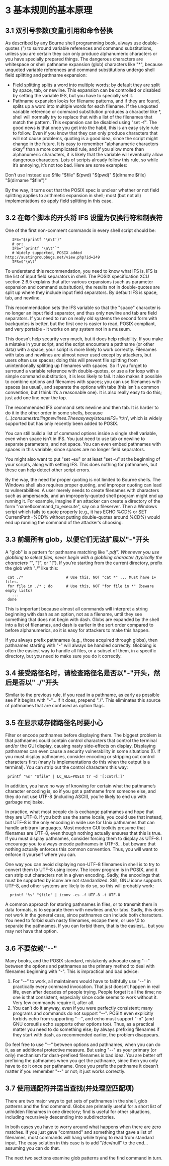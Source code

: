 # 3 基本规则的基本原理

## 3.1 双引号参数(变量)引用和命令替换

As described by any Bourne shell programming book, always use double-quotes (") to surround variable references and command substitutions, unless you are certain they can only produce alphanumeric characters or you have specially prepared things. The dangerous characters are whitespace or shell pathname expansion (glob) characters like "*", because unquoted variable references and command substitutions undergo shell field splitting and pathname expansion:

- Field splitting splits a word into multiple words; by default they are split by space, tab, or newline. This expansion can be controlled or disabled by setting the variable IFS, but you have to specially set it.
- Pathname expansion looks for filename patterns, and if they are found, splits up a word into multiple words for each filename. If the unquoted variable reference or command substitution produces a character like *, shell will normally try to replace that with a list of the filenames that match the pattern. This expansion can be disabled using "set -f".
The good news is that once you get into the habit, this is an easy style rule to follow. Even if you know that they can only produce characters that will not cause problems, quoting is a good idea, since the script might change in the future. It is easy to remember "alphanumeric characters okay" than a more complicated rule, and if you allow more than alphanumeric characters, it is likely that the variable will eventually allow dangerous characters. Lots of scripts already follow this rule, so while it’s annoying, it’s not too bad. Here are some examples:

Don’t use	Instead use
$file	"$file"
$(pwd)	"$(pwd)"
$(dirname $file)	"$(dirname "$file")"

By the way, it turns out that the POSIX spec is unclear whether or not field splitting applies to arithmetic expansion in shell; most (but not all) implementations do apply field splitting in this case.

## 3.2 在每个脚本的开头将 IFS 设置为仅换行符和制表符

One of the first non-comment commands in every shell script should be:

```shell
   IFS="$(printf '\n\t')"
   # or:
   IFS="`printf '\n\t'`"
   # Widely supported, POSIX added http://austingroupbugs.net/view.php?id=249
   IFS=$'\n\t'
```

To understand this recommendation, you need to know what IFS is. IFS is the list of input field separators in shell. The POSIX specification XCU section 2.6.5 explains that after various expansions (such as parameter expansion and command subsitution), the results not in double-quotes are split up where they include input field separators. By default IFS is space, tab, and newline.

This recommendation sets the IFS variable so that the "space" character is no longer an input field separator, and thus only newline and tab are field separators. If you need to run on really old systems the second form with backquotes is better, but the first one is easier to read, POSIX compliant, and very portable - it works on any system not in a museum.

This doesn’t help security very much, but it does help reliability. If you make a mistake in your script, and the script encounters a pathname (or other data) with a space, your script is more likely to work correctly. Filenames with tabs and newlines are almost never used except by attackers, but users often use spaces; doing this will prevent file splitting from unintentionally splitting up filenames with spaces. So if you forget to surround a variable reference with double-quotes, or use a for loop with a simple command substitution, it is less likely to fail. It also makes it possible to combine options and filenames with spaces; you can use filenames with spaces (as usual), and separate the options with tabs (this isn’t a common convention, but I think it’s a reasonable one). It is also really easy to do this; just add one line near the top.

The recommended IFS command sets newline and then tab. It is harder to do it in the other order in some shells, because $(...) consumes trailing newlines. The easy way is to use IFS=$'\t\n', which is widely supported but has only recently been added to POSIX.

You can still build a list of command options inside a single shell variable, even when space isn’t in IFS. You just need to use tab or newline to separate parameters, and not space. You can even embed pathnames with spaces in this variable, since spaces are no longer field separators.

You might also want to put "set -eu" or at least "set -u" at the beginning of your scripts, along with setting IFS. This does nothing for pathnames, but these can help detect other script errors.

By the way, the need for proper quoting is not limited to Bourne shells. The Windows shell also requires proper quoting, and improper quoting can lead to vulnerabilities. A user merely needs to create filenames with characters such as ampersands, and an improperly-quoted shell program might end up running it. For example, imagine if an attacker can create a directory of the form "name&command_to_execute", say on a fileserver. Then a Windows script which fails to quote properly (e.g., it has ECHO %CD% or SET CurrentPath=%CD% without putting double-quotes around %CD%) would end up running the command of the attacker’s choosing.

## 3.3 前缀所有 glob，以便它们无法扩展以"-"开头

A "glob" is a pattern for pathname matching like "*.pdf". Whenever you use globbing to select files, never begin with a globbing character (typically the characters "*", "?", or "["). If you’re starting from the current directory, prefix the glob with "./" like this:

```shell
 cat ./*                   # Use this, NOT "cat *" ... Must have 1+ files.
 for file in ./* ; do      # Use this, NOT "for file in *" (beware empty lists)
   ...
 done
```

This is important because almost all commands will interpret a string beginning with dash as an option, not as a filename, until they see something that does not begin with dash. Globs are expanded by the shell into a list of filenames, and dash is earlier in the sort order compared to before alphanumerics, so it is easy for attackers to make this happen.

If you always prefix pathnames (e.g., those acquired through globs), then pathnames starting with "-" will always be handled correctly. Globbing is often the easiest way to handle all files, or a subset of them, in a specific directory, but you need to make sure you do it correctly.

## 3.4 接受路径名时，请检查路径名是否以"-"开头，然后是否以" ./"开头

Similar to the previous rule, if you read in a pathname, as early as possible see if it begins with "-"... if it does, prepend "./". This eliminates this source of pathnames that are confused as option flags.

## 3.5 在显示或存储路径名时要小心

Filter or encode pathnames before displaying them. The biggest problem is that pathnames could contain control characters that control the terminal and/or the GUI display, causing nasty side-effects on display. Displaying pathnames can even cause a security vulnerability in some situations (!). If you must display pathnames, consider encoding or stripping out control characters first (many ls implementations do this when the output is a terminal). You can strip out the control characters this way:

```shell
 printf '%s' "$file" | LC_ALL=POSIX tr -d '[:cntrl:]'
```

In addition, you have no way of knowing for certain what the pathname’s character encoding is, so if you got a pathname from someone else, and they do not use UTF-8 (including ASCII), you’re likely to end up with garbage mojibake.

In practice, what most people do is exchange pathnames and hope that they are UTF-8. If you both use the same locale, you could use that instead, but UTF-8 is the only encoding in wide use for Unix pathnames that can handle arbitrary languages. Most modern GUI toolkits presume that filenames are UTF-8, even though nothing actually ensures that this is true. If you must display pathnames, consider forcing them to display as UTF-8. I encourage you to always encode pathnames in UTF-8... but beware that nothing actually enforces this common convention. Thus, you will want to enforce it yourself where you can.

One way you can avoid displaying non-UTF-8 filenames in shell is to try to convert them to UTF-8 using iconv. The iconv program is in POSIX, and it can strip out characters not in a given encoding. Sadly, the encodings that must be supported by iconv are not standardized. Still, GNU iconv supports UTF-8, and other systems are likely to do so, so this will probably work:

```shell
  printf '%s' "$file" | iconv -cs -f UTF-8 -t UTF-8
```

A common approach for storing pathnames in files, or to transmit them in data formats, is to separate them with newlines and/or tabs. Sadly, this does not work in the general case, since pathnames can include both characters. You need to forbid such nasty filenames, escape them, or use \0 to separate the pathnames. If you can forbid them, that is the easiest... but you may not have that option.

## 3.6 不要依赖"--"

Many books, and the POSIX standard, mistakenly advocate using "--" between the options and pathnames as the primary method to deal with filenames beginning with "-". This is impractical and bad advice:

1. For "--" to work, all maintainers would have to faithfully use "--" in practically every command invocation. That just doesn’t happen in real life, even after decades of people trying. People forget it all the time; no one is that consistent, especially since code seems to work without it. Very few commands require it, after all.
2. You can’t do it anyway, even if you were perfectly consistent; many programs and commands do not support "--". POSIX even explicitly forbids echo from supporting "--", and echo must support "-n" (and GNU coreutils echo supports other options too).
Thus, as a practical matter you need to do something else; by always prefixing filenames if they start with dash, as recommended earlier, the problem disappears.

Do feel free to use "--" between options and pathnames, when you can do it, as an additional protective measure. But using "--" as your primary (or only) mechanism for dash-prefixed filenames is bad idea. You are better off prefixing the pathnames when you get the pathname, since then you only have to do it once per pathname. Once you prefix the pathname it doesn’t matter if you remember "--" or not; it just works correctly.

## 3.7 使用通配符并适当查找(并处理空匹配项)

There are two major ways to get sets of pathnames in the shell, glob patterns and the find command. Globs are primarily useful for a short list of unhidden filenames in one directory; find is useful for other situations, including recursively descending into subdirectories.

In both cases you have to worry around what happens when there are zero matches. If you just gave "command" and something that gave a list of filenames, most commands will hang while trying to read from standard input. The easy solution in this case is to add "/dev/null" to the end... assuming you can do that.

The next two sections examine glob patterns and the find command in turn.
